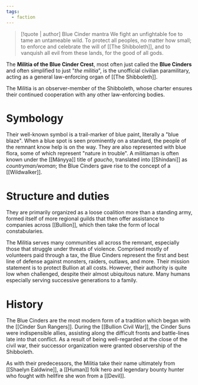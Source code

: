 ```yaml
---
tags:
  - faction
---
```


> [!quote | author]  Blue Cinder mantra
> We fight an unfightable foe to tame an untameable wild. To protect all peoples, no matter how small; to enforce and celebrate the will of [[The Shibboleth]], and to vanquish all evil from these lands, for the good of all gods.

The **Militia of the Blue Cinder Crest**, most often just called the **Blue Cinders** and often simplified to just "*the militia*", is the unofficial civilian paramilitary, acting as a general law-enforcing organ of [[The Shibboleth]]. 

The Militia is an observer-member of the Shibboleth, whose charter ensures their continued cooperation with any other law-enforcing bodies.

# Symbology 
Their well-known symbol is a trail-marker of blue paint, literally a "blue blaze". When a blue spot is seen prominently on a standard, the people of the remnant know help is on the way. They are also represented with blue flora, some of which represent "nature in trouble".  A militiaman is often known under the [[Mänyya]] title of *gaucho*, translated into [[Shindani]] as *countryman/woman*; the Blue Cinders gave rise to the concept of a [[Wildwalker]].

# Structure and duties
They are primarily organized as a loose coalition more than a standing army, formed itself of more regional guilds that then offer assistance to companies across [[Bullion]], which then take the form of local constabularies.

The Militia serves many communities all across the remnant, especially those that struggle under threats of violence. Comprised mostly of volunteers paid through a tax, the Blue Cinders represent the first and best line of defense against monsters, raiders, outlaws, and more. Their mission statement is to protect Bullion at all costs. However, their authority is quite low when challenged, despite their almost ubiquitous nature. Many humans especially serving successive generations to a family. 

# History

The Blue Cinders are the most modern form of a tradition which began with the [[Cinder Sun Rangers]]. During the [[Bullion Civil War]], the Cinder Suns were indispensible allies, assisting along the difficult fronts and battle-lines late into that conflict. As a result of being well-regarded at the close of the civil war, their successor organization were granted observership of the Shibboleth.

As with their predecessors, the Militia take their name ultimately from [[Shaelyn Ealdwine]], a [[Human]] folk hero and legendary bounty hunter who fought with hellfire she won from a [[Devil]].